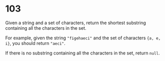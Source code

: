 [_metadata_:number]:-      "103"
[_metadata_:difficulty]:-  "Medium"
[_metadata_:asker]:-       "Square"
[_metadata_:tags]:-        "string substring"

# 103

Given a string and a set of characters, return the shortest substring containing all the characters in the set.

For example, given the string `"figehaeci"` and the set of characters `{a, e, i}`, you should return `"aeci"`.

If there is no substring containing all the characters in the set, return `null`.

